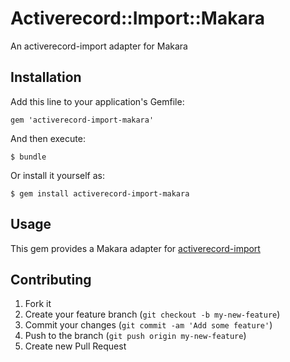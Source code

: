 # Activerecord::Import::Makara

An activerecord-import adapter for Makara

## Installation

Add this line to your application's Gemfile:

    gem 'activerecord-import-makara'

And then execute:

    $ bundle

Or install it yourself as:

    $ gem install activerecord-import-makara

## Usage

This gem provides a Makara adapter for [activerecord-import](https://github.com/zdennis/activerecord-import)

## Contributing

1. Fork it
2. Create your feature branch (`git checkout -b my-new-feature`)
3. Commit your changes (`git commit -am 'Add some feature'`)
4. Push to the branch (`git push origin my-new-feature`)
5. Create new Pull Request
